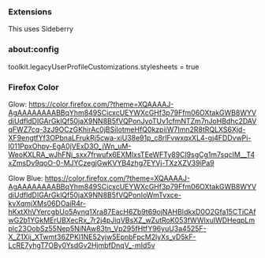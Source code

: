 ### Extensions
This uses Sideberry

### about:config
toolkit.legacyUserProfileCustomizations.stylesheets = true

### Firefox Color
Glow: https://color.firefox.com/?theme=XQAAAAJ-AgAAAAAAAABBqYhm849SCicxcUEYWXcGHf3p79Ffm06OXtakGWB8WYVdiUdfldDIGArGklQf50jaX9NN8B5fVQPonJyoTUv1cfmNTZm7nJoHBdhc2DAVqFWZ7cq-3zJ9OCzGKhirAc0jBSiIotmeHfQ0kzpiiW7Imn2R8tRQLXS6Xjd-XF9engtfYf3OPbnaLFrukRj5cwa-xiU38e91p_c8rlFvwxqxXL4-gj4FDDvwPi-l011PpxOhpy-EgA0jVExD3O_jWn_uM-WeoKXLRA_wJhFNj_sxx7frwufx6EXMIxsTEeWFTy89Cl9sgCg1m7sqcIM__T4xZmsDv9qoO-0-MJYCzegjGwKVYB4zhg7EYVj-TXzXZV39iPa9

Glow Blue: https://color.firefox.com/?theme=XQAAAAJ-AgAAAAAAAABBqYhm849SCicxcUEYWXcGHf3p79Ffm06OXtakGWB8WYVdiUdfldDIGArGklQf50jaX9NN8B5fVQPonIoWmTvxce-kvXqmjXMs06DOaiR4r-hKxtXhVYercgbUo5Aynq1Xra87EacH6Zb9t69ojNAHBIdkxD0O2Gfa15CTiCAfwG2b1YGkMErUBXecRx_7r2j4pJiqVBsXZ_wZutRoK053fWWIxuIWDHeqpLmplc23OobSz55Nep5NiNAw83tn_Vp295fHtfY96yuU3a4525F-X_Z1Xij_XTwmt36ZPKl1NE52yjw5EpnbFpcM2lyXs_yD5kF-LcRE7yhgT7OBy0YsdGv2HjmbfDnqV_-mId5v
